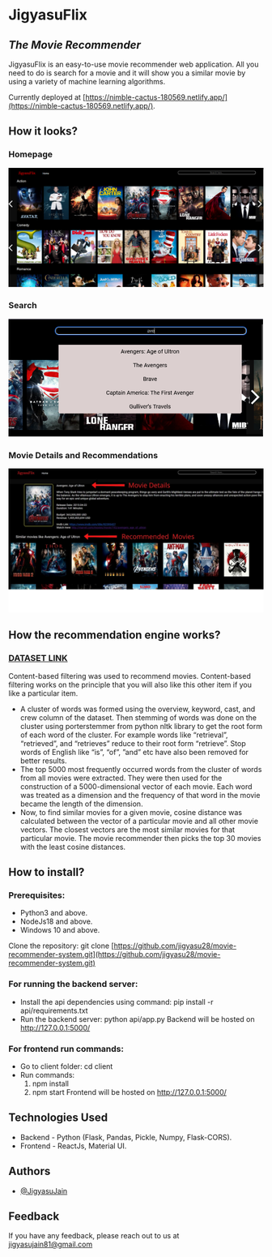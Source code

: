 
# JigyasuFlix
## _The Movie Recommender_



JigyasuFlix is an easy-to-use movie recommender web application. All you need to do is search for a movie and it will show you a similar movie by using a variety of machine learning algorithms.

Currently deployed at [https://nimble-cactus-180569.netlify.app/](https://nimble-cactus-180569.netlify.app/).


## How it looks?

### Homepage
![](screenshots/1.png)
### Search
![](screenshots/2.png)
### Movie Details and Recommendations
![](screenshots/3.jpg)


## How the recommendation engine works?
### [DATASET LINK](https://www.kaggle.com/datasets/tmdb/tmdb-movie-metadata?select=tmdb_5000_credits.csv)
Content-based filtering was used to recommend movies. Content-based filtering works on the principle that you will also like this other item if you like a particular item. 
* A cluster of words was formed using the overview, keyword, cast, and crew column of the dataset. Then stemming of words was done on the cluster using porterstemmer from python nltk library to get the root form of each word of the cluster. For example words like “retrieval”, “retrieved”, and “retrieves” reduce to their root form “retrieve”. Stop words of English like “is”, “of”, ”and” etc have also been removed for better results.
* The top 5000 most frequently occurred words from the cluster of words from all movies were extracted. They were then used for the construction of a 5000-dimensional vector of each movie. Each word was treated as a dimension and the frequency of that word in the movie became the length of the dimension. 
* Now, to find similar movies for a given movie, cosine distance was calculated between the vector of a particular movie and all other movie vectors. The closest vectors are the most similar movies for that particular movie. The movie recommender then picks the top 30 movies with the least cosine distances.

## How to install?

### Prerequisites: 
* Python3 and above.
* NodeJs18 and above.
* Windows 10 and above.

Clone the repository: git clone [https://github.com/jigyasu28/movie-recommender-system.git](https://github.com/jigyasu28/movie-recommender-system.git)
### For running the backend server:
* Install the api dependencies using command: pip install -r api/requirements.txt
* Run the backend server: python api/app.py
Backend will be hosted on http://127.0.0.1:5000/
### For frontend run commands:
* Go to client folder: cd client
* Run commands: 
   1. npm install
   2. npm start
Frontend will be hosted on http://127.0.0.1:5000/
## Technologies Used
* Backend - Python (Flask, Pandas, Pickle, Numpy, Flask-CORS).
* Frontend - ReactJs, Material UI.
## Authors

- [@JigyasuJain](https://github.com/jigyasu28)


## Feedback

If you have any feedback, please reach out to us at jigyasujain81@gmail.com
